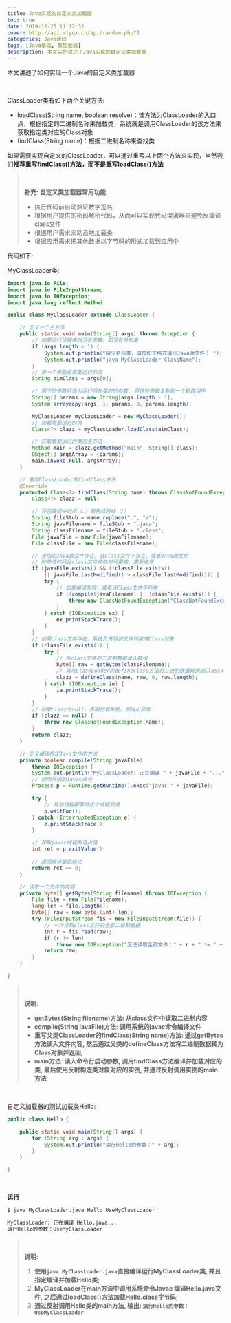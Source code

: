 ```yaml
---
title: Java实现的自定义类加载器
toc: true
date: 2019-12-25 11:12:32
cover: http://api.mtyqx.cn/api/random.php?2
categories: Java源码
tags: [Java基础, 类加载器]
description: 本文实例讲述了Java实现的自定义类加载器
---
```


本文讲述了如何实现一个Java的自定义类加载器

<br/>

<!--more-->

ClassLoader类有如下两个关键方法:

-   loadClass(String name, boolean resolve)：该方法为ClassLoader的入口点，根据指定的二进制名称来加载类，系统就是调用ClassLoader的该方法来获取指定类对应的Class对象
-   findClass(String name)：根据二进制名称来查找类

如果需要实现自定义的ClassLoader，可以通过重写以上两个方法来实现，当然我们**推荐重写findClass()方法，而不是重写loadClass()方法**

><br/>
>
>**补充: 自定义类加载器常用功能**
>
>-   执行代码前自动验证数字签名
>-   根据用户提供的密码解密代码，从而可以实现代码混淆器来避免反编译class文件
>-   根据用户需求来动态地加载类
>-   根据应用需求把其他数据以字节码的形式加载到应用中

代码如下:

MyClassLoader类:

```java
import java.io.File;
import java.io.FileInputStream;
import java.io.IOException;
import java.lang.reflect.Method;

public class MyClassLoader extends ClassLoader {

    // 定义一个主方法
    public static void main(String[] args) throws Exception {
        // 如果运行该程序时没有参数，即没有目标类
        if (args.length < 1) {
            System.out.println("缺少目标类，请按如下格式运行Java源文件： ");
            System.out.println("java MyClassLoader ClassName");
        }
        // 第一个参数是需要运行的类
        String aimClass = args[0];

        // 剩下的参数将作为运行目标类时的参数, 将这些参数复制到一个新数组中
        String[] params = new String[args.length - 1];
        System.arraycopy(args, 1, params, 0, params.length);

        MyClassLoader myClassLoader = new MyClassLoader();
        // 加载需要运行的类
        Class<?> clazz = myClassLoader.loadClass(aimClass);

        // 获取需要运行的类的主方法
        Method main = clazz.getMethod("main", String[].class);
        Object[] argsArray = {params};
        main.invoke(null, argsArray);
    }

    // 重写ClassLoader的findClass方法
    @Override
    protected Class<?> findClass(String name) throws ClassNotFoundException {
        Class<?> clazz = null;

        // 将包路径中的点（.）替换成斜线（/）
        String fileStub = name.replace(".", "/");
        String javaFilename = fileStub + ".java";
        String classFilename = fileStub + ".class";
        File javaFile = new File(javaFilename);
        File classFile = new File(classFilename);

        // 当指定Java源文件存在，且class文件不存在、或者Java源文件
        // 的修改时间比class文件修改时间更晚，重新编译
        if (javaFile.exists() && (!classFile.exists()
            || javaFile.lastModified() > classFile.lastModified())) {
            try {
                // 如果编译失败，或者该Class文件不存在
                if (!compile(javaFilename) || !classFile.exists()) {
                    throw new ClassNotFoundException("ClassNotFoundException:" + javaFilename);
                }
            } catch (IOException ex) {
                ex.printStackTrace();
            }
        }
        // 如果class文件存在，系统负责将该文件转换成Class对象
        if (classFile.exists()) {
            try {
                // 将class文件的二进制数据读入数组
                byte[] raw = getBytes(classFilename);
                // 调用ClassLoader的defineClass方法将二进制数据转换成Class对象
                clazz = defineClass(name, raw, 0, raw.length);
            } catch (IOException ie) {
                ie.printStackTrace();
            }
        }
        // 如果clazz为null，表明加载失败，则抛出异常
        if (clazz == null) {
            throw new ClassNotFoundException(name);
        }
        return clazz;
    }

    // 定义编译指定Java文件的方法
    private boolean compile(String javaFile)
        throws IOException {
        System.out.println("MyClassLoader: 正在编译 " + javaFile + "...");
        // 调用系统的javac命令
        Process p = Runtime.getRuntime().exec("javac " + javaFile);

        try {
            // 其他线程都等待这个线程完成
            p.waitFor();
        } catch (InterruptedException e) {
            e.printStackTrace();
        }

        // 获取javac线程的退出值
        int ret = p.exitValue();

        // 返回编译是否成功
        return ret == 0;
    }

    // 读取一个文件的内容
    private byte[] getBytes(String filename) throws IOException {
        File file = new File(filename);
        long len = file.length();
        byte[] raw = new byte[(int) len];
        try (FileInputStream fis = new FileInputStream(file)) {
            // 一次读取class文件的全部二进制数据
            int r = fis.read(raw);
            if (r != len)
                throw new IOException("无法读取全部文件：" + r + " != " + len);
            return raw;
        }
    }

}
```

><br/>
>
>**说明:**
>
>-   **getBytes(String filename)方法: 从class文件中读取二进制内容**
>-   **compile(String javaFile)方法: 调用系统的javac命令编译文件**
>-   **重写父类ClassLoader的findClass(String name)方法: 通过getBytes方法读入文件内容, 然后通过父类的defineClass方法将二进制数据转为Class对象并返回;**
>-   **main方法: 读入命令行启动参数, 调用findClass方法编译并加载对应的类, 最后使用反射构造类对象对应的实例, 并通过反射调用实例的main方法**

<br/>

自定义加载器的测试加载类Hello:

```java
public class Hello {

    public static void main(String[] args) {
        for (String arg : args) {
            System.out.println("运行Hello的参数：" + arg);
        }
    }

}
```

<br/>

**运行**

```bash
$ java MyClassLoader.java Hello UseMyClassLoader

MyClassLoader: 正在编译 Hello.java...
运行Hello的参数：UseMyClassLoader
```

><br/>
>
>**说明:**
>
>1.  **使用`java MyClassLoader.java`直接编译运行MyClassLoader类, 并且指定编译并加载Hello类;**
>2.  **MyClassLoader在main方法中调用系统命令Javac 编译Hello.java文件, 之后通过loadClass()方法加载Hello.class字节码;**
>3.  **通过反射调用Hello类的main方法, 输出: `运行Hello的参数：UseMyClassLoader`**

